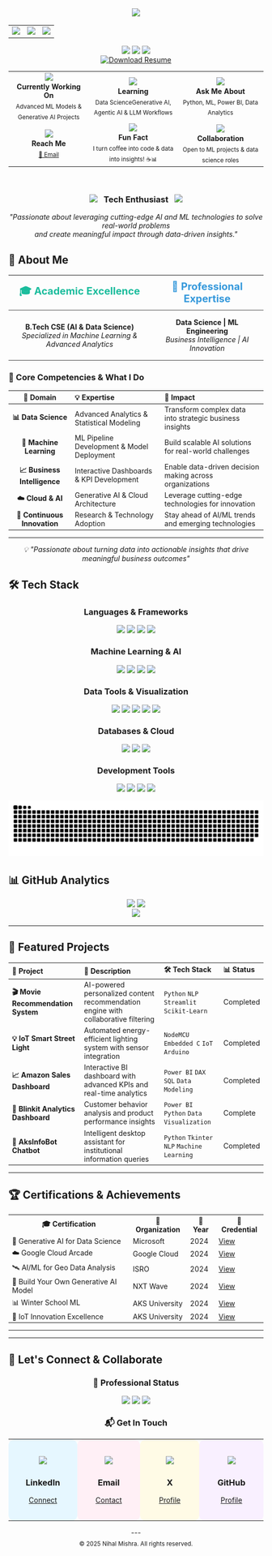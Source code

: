 <div align="center">
  <!-- Dynamic Header Banner -->
  <img src="https://capsule-render.vercel.app/api?type=transparent&color=auto&height=120&section=header&text=NIHAL%20MISHRA&fontSize=48&fontColor=00FF99&animation=fadeIn&fontAlignY=50&desc=Data%20Science%20%7C%20Machine%20Learning%20%7C%20Generative%20AI%20%7C%20Agentic%20AI&descSize=16&descAlign=50&descAlignY=75" />
  
 
  <!-- Professional Stats Grid -->
  <table>
    <tr>
      <td align="center">
        <img src="https://komarev.com/ghpvc/?username=nihalmishra01&style=for-the-badge&color=0066CC&label=PROFILE%20VIEWS" height="30" />
      </td>
      <td align="center">
        <img src="https://img.shields.io/github/followers/nihalmishra01?label=FOLLOWERS&style=for-the-badge&color=orange&logo=github" height="30" />
      </td>
      <td align="center">
        <img src="https://img.shields.io/badge/FOCUS-DATA%20SCIENCE-blue?style=for-the-badge&logo=databricks" height="30" />
      </td>
    </tr>
  </table>
  
  <!-- Professional Status Indicators -->
  <div style="margin-top: 15px;">
    <img src="https://img.shields.io/badge/🎯%20STATUS-Open%20to%20Opportunities-purple?style=flat-square&labelColor=2C3E50" />
    <img src="https://img.shields.io/badge/💼%20EXPERIENCE-AI%20%7C%20ML%20%7C%20Analytics-blue?style=flat-square&labelColor=2C3E50" />
    <img src="https://img.shields.io/badge/🌟%20PASSION-Innovation%20through%20Data-purple?style=flat-square&labelColor=2C3E50" />
  </div>
</div>


<div align="center">
  <a href="https://drive.google.com/file/d/1obEioOzM7eqkWRkpAZKZ95Csfp2MzuEv/view?usp=sharing" target="_blank">
    <img src="https://img.shields.io/badge/-Download%20Resume-000000?style=for-the-badge&logo=adobe-acrobat-reader&logoColor=white" alt="Download Resume" height="120"/>
  </a>
</div>




<table align="center">
  <tr>
    <td align="center" width="200">
      <img src="https://github.com/TheDudeThatCode/TheDudeThatCode/blob/master/Assets/Developer.gif" width="45"><br>
      <strong>Currently Working On</strong><br>
      <sub>Advanced ML Models & Generative AI Projects</sub>
    </td>
    <td align="center" width="200">
      <img src="https://github.com/TheDudeThatCode/TheDudeThatCode/blob/master/Assets/Rocket.gif" width="45"><br>
      <strong>Learning</strong><br>
      <sub>Data ScienceGenerative AI, Agentic AI & LLM Workflows</sub>
    </td>
    <td align="center" width="200">
      <img src="https://github.com/TheDudeThatCode/TheDudeThatCode/blob/master/Assets/Hi.gif" width="45"><br>
      <strong>Ask Me About</strong><br>
      <sub>Python, ML, Power BI, Data Analytics</sub>
    </td>
  </tr>
  <tr>
    <td align="center" width="200">
      <img src="https://github.com/TheDudeThatCode/TheDudeThatCode/blob/master/Assets/Mario_Hello_Big.gif" width="45"><br>
      <strong>Reach Me</strong><br>
      <sub><a href="mailto:nihalmishraaofficial@gmail.com">📧 Email</a></sub>
    </td>
    <td align="center" width="200">
      <img src="https://github.com/TheDudeThatCode/TheDudeThatCode/blob/master/Assets/Earth.gif" width="45"><br>
      <strong>Fun Fact</strong><br>
      <sub>I turn coffee into code & data into insights! ☕📊</sub>
    </td>
    <td align="center" width="200">
      <img src="https://github.com/TheDudeThatCode/TheDudeThatCode/blob/master/Assets/Designer.gif" width="45"><br>
      <strong>Collaboration</strong><br>
      <sub>Open to ML projects & data science roles</sub>
    </td>
  </tr>
</table>

<br>

<div align="center">
  <h3>
    <img src="https://media.giphy.com/media/iY8CRBdQXODJSCERIr/giphy.gif" width="30">
    &nbsp; Tech Enthusiast &nbsp;
    <img src="https://media.giphy.com/media/iY8CRBdQXODJSCERIr/giphy.gif" width="30">
  </h3>
  
  <p>
    <em>
      "Passionate about leveraging cutting-edge AI and ML technologies to solve real-world problems<br>
      and create meaningful impact through data-driven insights."
    </em>
  </p>
</div>

## 🚀 About Me

<table align="center" style="width:100%; max-width:900px; border-collapse: collapse; margin-bottom:20px;">
  <tr style="border-bottom: 1px solid #444;">
    <th style="padding:10px 20px; text-align:center; color:#1abc9c; font-size:20px;">🎓 Academic Excellence</th>
    <th style="padding:10px 20px; text-align:center; color:#3498db; font-size:20px;">💼 Professional Expertise</th>
  </tr>
  <tr style="border-bottom: 1px solid #444;">
    <td style="padding:15px 20px; text-align:center;"><strong>B.Tech CSE (AI & Data Science)</strong><br><em>Specialized in Machine Learning & Advanced Analytics</em></td>
    <td style="padding:15px 20px; text-align:center;"><strong>Data Science | ML Engineering</strong><br><em>Business Intelligence | AI Innovation</em></td>
  </tr>
</table>

### 🎯 Core Competencies & What I Do

<div align="center">

| 🔬 **Domain** | 💡 **Expertise** | 🚀 **Impact** |
|:-------------:|:------------------|:---------------|
| **📊 Data Science** | Advanced Analytics & Statistical Modeling | Transform complex data into strategic business insights |
| **🤖 Machine Learning** | ML Pipeline Development & Model Deployment | Build scalable AI solutions for real-world challenges |
| **📈 Business Intelligence** | Interactive Dashboards & KPI Development | Enable data-driven decision making across organizations |
| **☁️ Cloud & AI** | Generative AI & Cloud Architecture | Leverage cutting-edge technologies for innovation |
| **🔄 Continuous Innovation** | Research & Technology Adoption | Stay ahead of AI/ML trends and emerging technologies |

</div>

---

<div align="center">
  <em>💡 "Passionate about turning data into actionable insights that drive meaningful business outcomes"</em>
</div>



## 🛠️ Tech Stack

<div align="center">

### **Languages & Frameworks**
<p>
  <img src="https://img.shields.io/badge/Python-3776AB?style=for-the-badge&logo=python&logoColor=white"/>
  <img src="https://img.shields.io/badge/SQL-025E8C?style=for-the-badge&logo=postgresql&logoColor=white"/>
  <img src="https://img.shields.io/badge/LangChain-276DC3?style=for-the-badge&logo=LangChain&logoColor=white"/>
  <img src="https://img.shields.io/badge/Rag-276DC3?style=for-the-badge&logo=Rag&logoColor=white"/>
</p>

### **Machine Learning & AI**
<p>
  <img src="https://img.shields.io/badge/TensorFlow-FF6F00?style=for-the-badge&logo=tensorflow&logoColor=white"/>
  <img src="https://img.shields.io/badge/PyTorch-EE4C2C?style=for-the-badge&logo=pytorch&logoColor=white"/>
  <img src="https://img.shields.io/badge/Scikit--Learn-F7931E?style=for-the-badge&logo=scikit-learn&logoColor=white"/>
  <img src="https://img.shields.io/badge/OpenAI-412991?style=for-the-badge&logo=openai&logoColor=white"/>
</p>

### **Data Tools & Visualization**
<p>
  <img src="https://img.shields.io/badge/Power%20BI-F2C811?style=for-the-badge&logo=powerbi&logoColor=black"/>
  <img src="https://img.shields.io/badge/Tableau-E97627?style=for-the-badge&logo=tableau&logoColor=white"/>
  <img src="https://img.shields.io/badge/Pandas-150458?style=for-the-badge&logo=pandas&logoColor=white"/>
  <img src="https://img.shields.io/badge/Numpy-013243?style=for-the-badge&logo=numpy&logoColor=white"/>
  <img src="https://img.shields.io/badge/Matplotlib-11557c?style=for-the-badge&logo=plotly&logoColor=white"/>
</p>

### **Databases & Cloud**
<p>
  <img src="https://img.shields.io/badge/MySQL-005C84?style=for-the-badge&logo=mysql&logoColor=white"/>
  <img src="https://img.shields.io/badge/Oracle-F80000?style=for-the-badge&logo=oracle&logoColor=white"/>
  <img src="https://img.shields.io/badge/Google%20Cloud-4285F4?style=for-the-badge&logo=google-cloud&logoColor=white"/>
</p>

### **Development Tools**
<p>
  <img src="https://img.shields.io/badge/Git-F05032?style=for-the-badge&logo=git&logoColor=white"/>
  <img src="https://img.shields.io/badge/Jupyter-F37626?style=for-the-badge&logo=jupyter&logoColor=white"/>
  <img src="https://img.shields.io/badge/VS%20Code-007ACC?style=for-the-badge&logo=visual-studio-code&logoColor=white"/>
  <img src="https://img.shields.io/badge/Streamlit-FF4B4B?style=for-the-badge&logo=streamlit&logoColor=white"/>
</p>

</div>

<!-- Snake Animation -->
<div align="center">
  <img src="https://raw.githubusercontent.com/platane/snk/output/github-contribution-grid-snake-dark.svg" alt="Snake animation" />
</div>


## 📊 GitHub Analytics

<div align="center">
  <img src="https://github-readme-stats.vercel.app/api?username=nihalmishra01&show_icons=true&theme=tokyonight&hide_border=true&count_private=true" height="180" />
  <img src="https://github-readme-streak-stats.herokuapp.com?user=nihalmishra01&theme=tokyonight&hide_border=true" height="180"/>
</div>


<div align="center">
  <img src="https://github-profile-trophy.vercel.app/?username=nihalmishra01&theme=juicyfresh&no-frame=true&margin-w=15&margin-h=15&column=8" />
</div>

---

## 🚀 Featured Projects

<div align="center">

| 🎯 Project | 📝 Description | 🛠️ Tech Stack | 📊 Status |
|:-----------|:---------------|:---------------|:----------|
| **🎬 Movie Recommendation System** | AI-powered personalized content recommendation engine with collaborative filtering | `Python` `NLP` `Streamlit` `Scikit-Learn` | Completed |
| **💡 IoT Smart Street Light** | Automated energy-efficient lighting system with sensor integration | `NodeMCU` `Embedded C` `IoT` `Arduino` | Completed |
| **📈 Amazon Sales Dashboard** | Interactive BI dashboard with advanced KPIs and real-time analytics | `Power BI` `DAX` `SQL` `Data Modeling` | Completed |
| **🛒 Blinkit Analytics Dashboard** | Customer behavior analysis and product performance insights | `Power BI` `Python` `Data Visualization` | Complete |
| **🤖 AksInfoBot Chatbot** | Intelligent desktop assistant for institutional information queries | `Python` `Tkinter` `NLP` `Machine Learning` | Completed |

</div>

---

## 🏆 Certifications & Achievements

<div align="center">
  <table>
    <tr>
      <th>🎓 Certification</th>
      <th>🏢 Organization</th>
      <th>📅 Year</th>
      <th>🔗 Credential</th>
    </tr>
    <tr>
      <td>🧠 Generative AI for Data Science</td>
      <td>Microsoft</td>
      <td>2024</td>
      <td><a href="https://drive.google.com/file/d/1kpD2ReeFFpWiC8WyLEx3l3uMx1wLSkb_/view?usp=sharing">View</a></td>
    </tr>
    <tr>
      <td>☁️ Google Cloud Arcade</td>
      <td>Google Cloud</td>
      <td>2024</td>
      <td><a href="https://www.cloudskillsboost.google/public_profiles/c5854a36-e163-4840-aabc-054ece6dc70c">View</a></td>
    </tr>
    <tr>
      <td>🛰️ AI/ML for Geo Data Analysis</td>
      <td>ISRO</td>
      <td>2024</td>
      <td><a href="https://drive.google.com/file/d/1uaOXX1Xz7q-W0L5A6KghcBOoxuB2JpgY/view?usp=sharing">View</a></td>
    </tr>
    <tr>
      <td>🧠 Build Your Own Generative AI Model</td>
      <td>NXT Wave</td>
      <td>2024</td>
      <td><a href="https://drive.google.com/file/d/1o4qu5-dIrWnvYKnJPRYgIWjsYDb6HrQw/view?usp=sharing">View</a></td>
    </tr>
    <tr>
      <td>📊 Winter School ML</td>
      <td>AKS University</td>
      <td>2024</td>
      <td><a href="https://drive.google.com/file/d/1gNo3GHtLddjt5fQd8flDhbdVr7yZlSt5/view?usp=sharing">View</a></td>
    </tr>
    <tr>
      <td>🔌 IoT Innovation Excellence</td>
      <td>AKS University</td>
      <td>2024</td>
      <td><a href="https://drive.google.com/file/d/1H3sBkpCr4W9U-wf-W-kHraF5Kdm9xuEO/view?usp=sharing">View</a></td>
    </tr>
  </table>
</div>

---

---

## 🤝 Let's Connect & Collaborate

<div align="center">
  
### 💼 Professional Status

<p>
  <img src="https://img.shields.io/badge/🎯_Open_to-Data_Science_Roles-orange?style=for-the-badge" />
  <img src="https://img.shields.io/badge/🚀_Available_for-ML_Projects-blue?style=for-the-badge" />
  <img src="https://img.shields.io/badge/🤝_Seeking-Collaboration-orange?style=for-the-badge" />
</p> 

### 📬 Get In Touch
<div align="center">
<table>
  <tr>
    <td align="center" style="background:#E6F7FF; border-radius:12px; padding:20px; width:180px; height:120px;">
      <img src="https://img.icons8.com/fluency/64/linkedin.png" width="40"/>
      <h3>LinkedIn</h3>
      <a href="https://www.linkedin.com/in/nihalmishra01/" target="_blank">Connect</a>
    </td>
    <td align="center" style="background:#FFF0F6; border-radius:12px; padding:20px; width:180px; height:120px;">
      <img src="https://img.icons8.com/fluency/64/gmail-new.png" width="40"/>
      <h3>Email</h3>
      <a href="mailto:nihalmishraaofficial@gmail.com">Contact</a>
    </td>
    <td align="center" style="background:#FFFBE6; border-radius:12px; padding:20px; width:180px; height:120px;">
      <img src="https://img.icons8.com/fluency/48/twitterx--v1.png" width="40"/>
      <h3>X</h3>
      <a href="https://x.com/nihal0103" target="_blank">Profile</a>
    </td>
    <td align="center" style="background:#F9F0FF; border-radius:12px; padding:20px; width:180px; height:120px;">
      <img src="https://img.icons8.com/fluency/64/github.png" width="40"/>
      <h3>GitHub</h3>
      <a href="https://github.com/nihalmishra01" target="_blank">Profile</a>
    </td>
  </tr>
</table>
</div>
---
<div align="center">
  <sub>© 2025 Nihal Mishra. All rights reserved.</sub>
</div>
